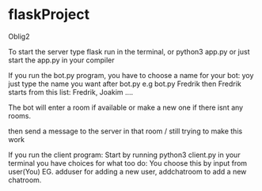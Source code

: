 # flaskProject
Oblig2

To start the server type flask run in the terminal, or python3 app.py
or just start the app.py in your compiler


If you run the bot.py program, you have to choose a name for your bot:
yoy just type the name you want after bot.py e.g bot.py Fredrik
then Fredrik starts
from this list: Fredrik, Joakim ....

The bot will enter a room if available or make a new one if there isnt any rooms.

then send a message to the server in that room / still trying to make this work



If you run the client program:
Start by running python3 client.py in your terminal
you have choices for what too do:
You choose this by input from user(You)
EG. adduser for adding a new user, addchatroom to add a new chatroom.


